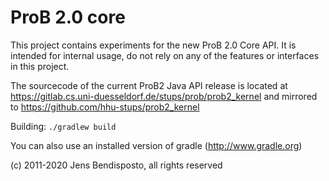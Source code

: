 # ProB 2.0 core

This project contains experiments for the new ProB 2.0 Core API.
It is intended for internal usage, do not rely on any of the features or interfaces in this project. 

The sourcecode of the current ProB2 Java API release is located at https://gitlab.cs.uni-duesseldorf.de/stups/prob/prob2_kernel
and mirrored to https://github.com/hhu-stups/prob2_kernel

Building:
 `./gradlew build`

You can also use an installed version of gradle (http://www.gradle.org)

(c) 2011-2020 Jens Bendisposto, all rights reserved
